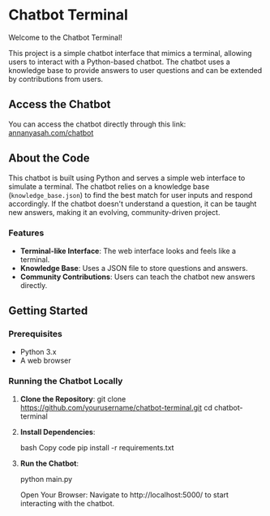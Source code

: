 # Chatbot Terminal

Welcome to the Chatbot Terminal!

This project is a simple chatbot interface that mimics a terminal, allowing users to interact with a Python-based chatbot. The chatbot uses a knowledge base to provide answers to user questions and can be extended by contributions from users.

## Access the Chatbot

You can access the chatbot directly through this link: [annanyasah.com/chatbot](https://annanyasah.com/chatbot)

## About the Code

This chatbot is built using Python and serves a simple web interface to simulate a terminal. The chatbot relies on a knowledge base (`knowledge_base.json`) to find the best match for user inputs and respond accordingly. If the chatbot doesn't understand a question, it can be taught new answers, making it an evolving, community-driven project.

### Features

- **Terminal-like Interface**: The web interface looks and feels like a terminal.
- **Knowledge Base**: Uses a JSON file to store questions and answers.
- **Community Contributions**: Users can teach the chatbot new answers directly.

## Getting Started

### Prerequisites

- Python 3.x
- A web browser

### Running the Chatbot Locally

1. **Clone the Repository**:
   git clone https://github.com/yourusername/chatbot-terminal.git
   cd chatbot-terminal

2. **Install Dependencies**:

    bash
    Copy code
    pip install -r requirements.txt

3. **Run the Chatbot**:

    python main.py

    Open Your Browser:
    Navigate to http://localhost:5000/ to start interacting with the chatbot.

